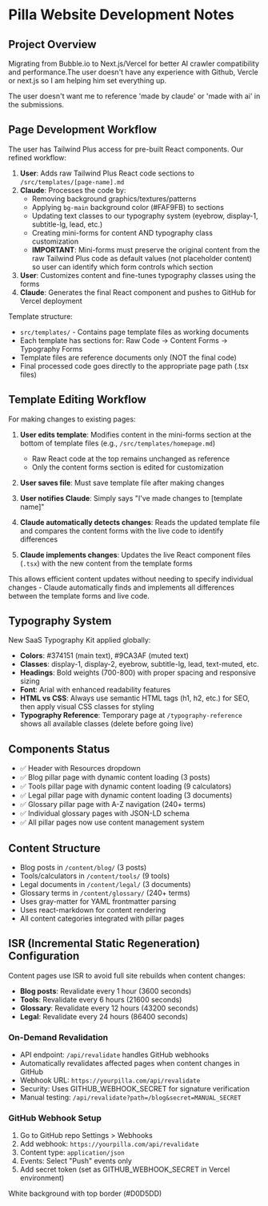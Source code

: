 # Pilla Website Development Notes

## Project Overview
Migrating from Bubble.io to Next.js/Vercel for better AI crawler compatibility and performance.The user doesn't have any experience with Github, Vercle or next.js so I am helping him set everything up.

The user doesn't want me to reference 'made by claude' or 'made with ai' in the submissions.

## Page Development Workflow
The user has Tailwind Plus access for pre-built React components. Our refined workflow:

1. **User**: Adds raw Tailwind Plus React code sections to `/src/templates/[page-name].md`
2. **Claude**: Processes the code by:
   - Removing background graphics/textures/patterns
   - Applying `bg-main` background color (#FAF9FB) to sections
   - Updating text classes to our typography system (eyebrow, display-1, subtitle-lg, lead, etc.)
   - Creating mini-forms for content AND typography class customization
   - **IMPORTANT**: Mini-forms must preserve the original content from the raw Tailwind Plus code as default values (not placeholder content) so user can identify which form controls which section
3. **User**: Customizes content and fine-tunes typography classes using the forms
4. **Claude**: Generates the final React component and pushes to GitHub for Vercel deployment

Template structure:
- `src/templates/` - Contains page template files as working documents
- Each template has sections for: Raw Code → Content Forms → Typography Forms
- Template files are reference documents only (NOT the final code)
- Final processed code goes directly to the appropriate page path (.tsx files)

## Template Editing Workflow
For making changes to existing pages:

1. **User edits template**: Modifies content in the mini-forms section at the bottom of template files (e.g., `/src/templates/homepage.md`)
   - Raw React code at the top remains unchanged as reference
   - Only the content forms section is edited for customization
   
2. **User saves file**: Must save template file after making changes

3. **User notifies Claude**: Simply says "I've made changes to [template name]"

4. **Claude automatically detects changes**: Reads the updated template file and compares the content forms with the live code to identify differences

5. **Claude implements changes**: Updates the live React component files (`.tsx`) with the new content from the template forms

This allows efficient content updates without needing to specify individual changes - Claude automatically finds and implements all differences between the template forms and live code.

## Typography System
New SaaS Typography Kit applied globally:
- **Colors**: #374151 (main text), #9CA3AF (muted text)  
- **Classes**: display-1, display-2, eyebrow, subtitle-lg, lead, text-muted, etc.
- **Headings**: Bold weights (700-800) with proper spacing and responsive sizing
- **Font**: Arial with enhanced readability features
- **HTML vs CSS**: Always use semantic HTML tags (h1, h2, etc.) for SEO, then apply visual CSS classes for styling
- **Typography Reference**: Temporary page at `/typography-reference` shows all available classes (delete before going live)

## Components Status
- ✅ Header with Resources dropdown
- ✅ Blog pillar page with dynamic content loading (3 posts)
- ✅ Tools pillar page with dynamic content loading (9 calculators)
- ✅ Legal pillar page with dynamic content loading (3 documents)
- ✅ Glossary pillar page with A-Z navigation (240+ terms)
- ✅ Individual glossary pages with JSON-LD schema
- ✅ All pillar pages now use content management system

## Content Structure
- Blog posts in `/content/blog/` (3 posts)
- Tools/calculators in `/content/tools/` (9 tools)
- Legal documents in `/content/legal/` (3 documents)
- Glossary terms in `/content/glossary/` (240+ terms)
- Uses gray-matter for YAML frontmatter parsing
- Uses react-markdown for content rendering
- All content categories integrated with pillar pages

## ISR (Incremental Static Regeneration) Configuration
Content pages use ISR to avoid full site rebuilds when content changes:
- **Blog posts**: Revalidate every 1 hour (3600 seconds)
- **Tools**: Revalidate every 6 hours (21600 seconds)  
- **Glossary**: Revalidate every 12 hours (43200 seconds)
- **Legal**: Revalidate every 24 hours (86400 seconds)

### On-Demand Revalidation
- API endpoint: `/api/revalidate` handles GitHub webhooks
- Automatically revalidates affected pages when content changes in GitHub
- Webhook URL: `https://yourpilla.com/api/revalidate`
- Security: Uses GITHUB_WEBHOOK_SECRET for signature verification
- Manual testing: `/api/revalidate?path=/blog&secret=MANUAL_SECRET`

### GitHub Webhook Setup
1. Go to GitHub repo Settings > Webhooks
2. Add webhook: `https://yourpilla.com/api/revalidate`
3. Content type: `application/json`
4. Events: Select "Push" events only
5. Add secret token (set as GITHUB_WEBHOOK_SECRET in Vercel environment)

White background with top border (#D0D5DD)
